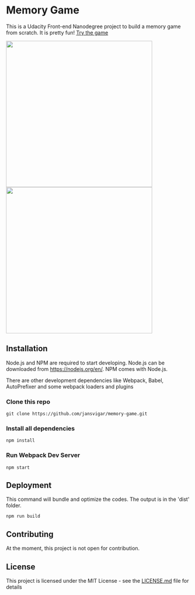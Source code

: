 # Memory Game

This is a Udacity Front-end Nanodegree project to build a memory game from scratch. It is pretty fun! [Try the game](https://jansvigar.github.io/memory-game/)

<img src="https://user-images.githubusercontent.com/19676143/39093018-8539f076-45cd-11e8-9355-0b905eaf9539.png" style="width: 400px;"/>

<img src="https://user-images.githubusercontent.com/19676143/39093089-800985f2-45ce-11e8-9193-02ce3b9f7237.png" style="width: 400px;"/>

## Installation

Node.js and NPM are required to start developing. Node.js can be downloaded from https://nodejs.org/en/. NPM comes with Node.js.

There are other development dependencies like Webpack, Babel, AutoPrefixer and some webpack loaders and plugins

### Clone this repo

```
git clone https://github.com/jansvigar/memory-game.git
```

### Install all dependencies

```
npm install
```

### Run Webpack Dev Server

```
npm start
```

## Deployment

This command will bundle and optimize the codes. The output is in the 'dist' folder.
```
npm run build
```

## Contributing

At the moment, this project is not open for contribution. 

## License

This project is licensed under the MIT License - see the [LICENSE.md](LICENSE.md) file for details
